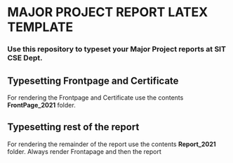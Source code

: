 # MAJOR PROJECT REPORT LATEX TEMPLATE
### Use this repository to typeset your Major Project reports at SIT CSE Dept.

## Typesetting Frontpage and Certificate
For rendering the Frontpage and Certificate use the contents **FrontPage_2021** folder.

## Typesetting rest of the report
For rendering the remainder of the report use the contents **Report_2021** folder.
Always render Frontapage and then the report

